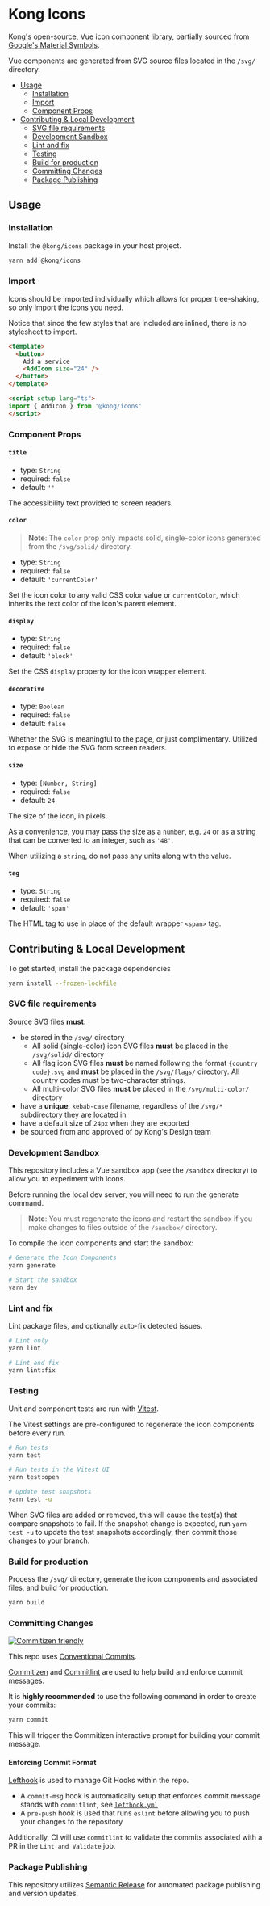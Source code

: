 # Kong Icons

Kong's open-source, Vue icon component library, partially sourced from [Google's Material Symbols](https://fonts.google.com/icons).

Vue components are generated from SVG source files located in the `/svg/` directory.

- [Usage](#usage)
  - [Installation](#installation)
  - [Import](#import)
  - [Component Props](#component-props)
- [Contributing \& Local Development](#contributing--local-development)
  - [SVG file requirements](#svg-file-requirements)
  - [Development Sandbox](#development-sandbox)
  - [Lint and fix](#lint-and-fix)
  - [Testing](#testing)
  - [Build for production](#build-for-production)
  - [Committing Changes](#committing-changes)
  - [Package Publishing](#package-publishing)

## Usage

### Installation

Install the `@kong/icons` package in your host project.

```sh
yarn add @kong/icons
```

### Import

Icons should be imported individually which allows for proper tree-shaking, so only import the icons you need.

Notice that since the few styles that are included are inlined, there is no stylesheet to import.

```html
<template>
  <button>
    Add a service
    <AddIcon size="24" />
  </button>
</template>

<script setup lang="ts">
import { AddIcon } from '@kong/icons'
</script>
```

### Component Props

#### `title`

- type: `String`
- required: `false`
- default: `''`

The accessibility text provided to screen readers.

#### `color`

> **Note**: The `color` prop only impacts solid, single-color icons generated from the `/svg/solid/` directory.

- type: `String`
- required: `false`
- default: `'currentColor'`

Set the icon color to any valid CSS color value or `currentColor`, which inherits the text color of the icon's parent element.

#### `display`

- type: `String`
- required: `false`
- default: `'block'`

Set the CSS `display` property for the icon wrapper element.

#### `decorative`

- type: `Boolean`
- required: `false`
- default: `false`

Whether the SVG is meaningful to the page, or just complimentary. Utilized to expose or hide the SVG from screen readers.

#### `size`

- type: `[Number, String]`
- required: `false`
- default: `24`

The size of the icon, in pixels.

As a convenience, you may pass the size as a `number`, e.g. `24` or as a string that can be converted to an integer, such as `'48'`.

When utilizing a `string`, do not pass any units along with the value.

#### `tag`

- type: `String`
- required: `false`
- default: `'span'`

The HTML tag to use in place of the default wrapper `<span>` tag.

## Contributing & Local Development

To get started, install the package dependencies

```sh
yarn install --frozen-lockfile
```

### SVG file requirements

Source SVG files **must**:

- be stored in the `/svg/` directory
  - All solid (single-color) icon SVG files **must** be placed in the `/svg/solid/` directory
  - All flag icon SVG files **must** be named following the format `{country code}.svg` and **must** be placed in the `/svg/flags/` directory. All country codes must be two-character strings.
  - All multi-color SVG files **must** be placed in the `/svg/multi-color/` directory
- have a **unique**, `kebab-case` filename, regardless of the `/svg/*` subdirectory they are located in
- have a default size of `24px` when they are exported
- be sourced from and approved of by Kong's Design team

### Development Sandbox

This repository includes a Vue sandbox app (see the `/sandbox` directory) to allow you to experiment with icons.

Before running the local dev server, you will need to run the generate command.

> **Note**: You must regenerate the icons and restart the sandbox if you make changes to files outside of the `/sandbox/` directory.

To compile the icon components and start the sandbox:

```sh
# Generate the Icon Components
yarn generate

# Start the sandbox
yarn dev
```

### Lint and fix

Lint package files, and optionally auto-fix detected issues.

```sh
# Lint only
yarn lint

# Lint and fix
yarn lint:fix
```

### Testing

Unit and component tests are run with [Vitest](https://vitest.dev/).

The Vitest settings are pre-configured to regenerate the icon components before every run.

```sh
# Run tests
yarn test

# Run tests in the Vitest UI
yarn test:open

# Update test snapshots
yarn test -u
```

When SVG files are added or removed, this will cause the test(s) that compare snapshots to fail. If the snapshot change is expected, run `yarn test -u` to update the test snapshots accordingly, then commit those changes to your branch.

### Build for production

Process the `/svg/` directory, generate the icon components and associated files, and build for production.

```sh
yarn build
```

### Committing Changes

[![Commitizen friendly](https://img.shields.io/badge/commitizen-friendly-brightgreen.svg)](http://commitizen.github.io/cz-cli/)

This repo uses [Conventional Commits](https://www.conventionalcommits.org/en/v1.0.0/).

[Commitizen](https://github.com/commitizen/cz-cli) and [Commitlint](https://github.com/conventional-changelog/commitlint) are used to help build and enforce commit messages.

It is **highly recommended** to use the following command in order to create your commits:

```sh
yarn commit
```

This will trigger the Commitizen interactive prompt for building your commit message.

#### Enforcing Commit Format

[Lefthook](https://github.com/evilmartians/lefthook) is used to manage Git Hooks within the repo.

- A `commit-msg` hook is automatically setup that enforces commit message stands with `commitlint`, see [`lefthook.yml`](./lefthook.yaml)
- A `pre-push` hook is used that runs `eslint` before allowing you to push your changes to the repository

Additionally, CI will use `commitlint` to validate the commits associated with a PR in the `Lint and Validate` job.

### Package Publishing

This repository utilizes [Semantic Release](https://github.com/semantic-release/semantic-release) for automated package publishing and version updates.
